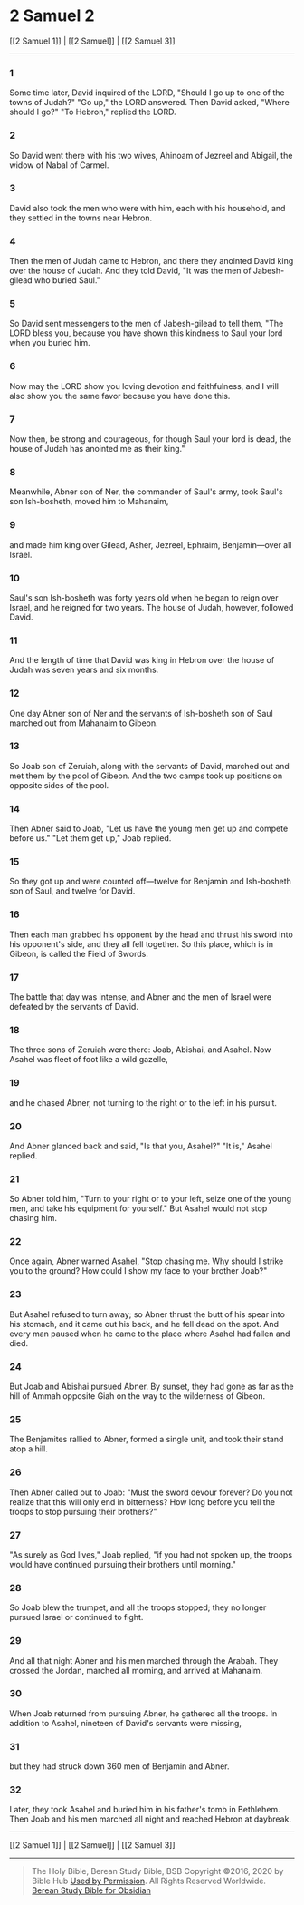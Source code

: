 # 2 Samuel 2

[[2 Samuel 1]] | [[2 Samuel]] | [[2 Samuel 3]]

---

### 1
Some time later, David inquired of the LORD, "Should I go up to one of the towns of Judah?" "Go up," the LORD answered. Then David asked, "Where should I go?" "To Hebron," replied the LORD.

### 2
So David went there with his two wives, Ahinoam of Jezreel and Abigail, the widow of Nabal of Carmel.

### 3
David also took the men who were with him, each with his household, and they settled in the towns near Hebron.

### 4
Then the men of Judah came to Hebron, and there they anointed David king over the house of Judah. And they told David, "It was the men of Jabesh-gilead who buried Saul."

### 5
So David sent messengers to the men of Jabesh-gilead to tell them, "The LORD bless you, because you have shown this kindness to Saul your lord when you buried him.

### 6
Now may the LORD show you loving devotion and faithfulness, and I will also show you the same favor because you have done this.

### 7
Now then, be strong and courageous, for though Saul your lord is dead, the house of Judah has anointed me as their king."

### 8
Meanwhile, Abner son of Ner, the commander of Saul's army, took Saul's son Ish-bosheth, moved him to Mahanaim,

### 9
and made him king over Gilead, Asher, Jezreel, Ephraim, Benjamin—over all Israel.

### 10
Saul's son Ish-bosheth was forty years old when he began to reign over Israel, and he reigned for two years. The house of Judah, however, followed David.

### 11
And the length of time that David was king in Hebron over the house of Judah was seven years and six months.

### 12
One day Abner son of Ner and the servants of Ish-bosheth son of Saul marched out from Mahanaim to Gibeon.

### 13
So Joab son of Zeruiah, along with the servants of David, marched out and met them by the pool of Gibeon. And the two camps took up positions on opposite sides of the pool.

### 14
Then Abner said to Joab, "Let us have the young men get up and compete before us." "Let them get up," Joab replied.

### 15
So they got up and were counted off—twelve for Benjamin and Ish-bosheth son of Saul, and twelve for David.

### 16
Then each man grabbed his opponent by the head and thrust his sword into his opponent's side, and they all fell together. So this place, which is in Gibeon, is called the Field of Swords.

### 17
The battle that day was intense, and Abner and the men of Israel were defeated by the servants of David.

### 18
The three sons of Zeruiah were there: Joab, Abishai, and Asahel. Now Asahel was fleet of foot like a wild gazelle,

### 19
and he chased Abner, not turning to the right or to the left in his pursuit.

### 20
And Abner glanced back and said, "Is that you, Asahel?" "It is," Asahel replied.

### 21
So Abner told him, "Turn to your right or to your left, seize one of the young men, and take his equipment for yourself." But Asahel would not stop chasing him.

### 22
Once again, Abner warned Asahel, "Stop chasing me. Why should I strike you to the ground? How could I show my face to your brother Joab?"

### 23
But Asahel refused to turn away; so Abner thrust the butt of his spear into his stomach, and it came out his back, and he fell dead on the spot. And every man paused when he came to the place where Asahel had fallen and died.

### 24
But Joab and Abishai pursued Abner. By sunset, they had gone as far as the hill of Ammah opposite Giah on the way to the wilderness of Gibeon.

### 25
The Benjamites rallied to Abner, formed a single unit, and took their stand atop a hill.

### 26
Then Abner called out to Joab: "Must the sword devour forever? Do you not realize that this will only end in bitterness? How long before you tell the troops to stop pursuing their brothers?"

### 27
"As surely as God lives," Joab replied, "if you had not spoken up, the troops would have continued pursuing their brothers until morning."

### 28
So Joab blew the trumpet, and all the troops stopped; they no longer pursued Israel or continued to fight.

### 29
And all that night Abner and his men marched through the Arabah. They crossed the Jordan, marched all morning, and arrived at Mahanaim.

### 30
When Joab returned from pursuing Abner, he gathered all the troops. In addition to Asahel, nineteen of David's servants were missing,

### 31
but they had struck down 360 men of Benjamin and Abner.

### 32
Later, they took Asahel and buried him in his father's tomb in Bethlehem. Then Joab and his men marched all night and reached Hebron at daybreak.

---

[[2 Samuel 1]] | [[2 Samuel]] | [[2 Samuel 3]]

---

> The Holy Bible, Berean Study Bible, BSB
> Copyright &copy;2016, 2020 by Bible Hub
> [Used by Permission](https://berean.bible/terms.htm). All Rights Reserved Worldwide.
> [Berean Study Bible for Obsidian](https://github.com/gapmiss/berean-study-bible-for-obsidian)

